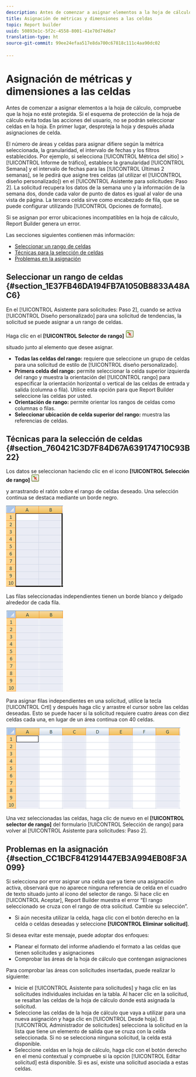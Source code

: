 ```yaml
---
description: Antes de comenzar a asignar elementos a la hoja de cálculo, compruebe que la hoja no esté protegida. Si el esquema de protección de la hoja de cálculo evita todas las acciones del usuario, no se podrán seleccionar celdas en la hoja. En primer lugar, desproteja la hoja y después añada asignaciones de celda.
title: Asignación de métricas y dimensiones a las celdas
topic: Report builder
uuid: 50893e1c-5f2c-4558-8001-41e70d74d6e7
translation-type: ht
source-git-commit: 99ee24efaa517e8da700c67818c111c4aa90dc02

---
```



# Asignación de métricas y dimensiones a las celdas

Antes de comenzar a asignar elementos a la hoja de cálculo, compruebe que la hoja no esté protegida. Si el esquema de protección de la hoja de cálculo evita todas las acciones del usuario, no se podrán seleccionar celdas en la hoja. En primer lugar, desproteja la hoja y después añada asignaciones de celda.

El número de áreas y celdas para asignar difiere según la métrica seleccionada, la granularidad, el intervalo de fechas y los filtros establecidos. Por ejemplo, si selecciona [!UICONTROL Métrica del sitio] > [!UICONTROL Informe de tráfico], establece la granularidad [!UICONTROL Semana] y el intervalo de fechas para las [!UICONTROL Últimas 2 semanas], se le pedirá que asigne tres celdas (al utilizar el [!UICONTROL diseño personalizado]) en el [!UICONTROL Asistente para solicitudes: Paso 2]. La solicitud recupera los datos de la semana uno y la información de la semana dos, donde cada valor de punto de datos es igual al valor de una vista de página. La tercera celda sirve como encabezado de fila, que se puede configurar utilizando [!UICONTROL Opciones de formato].

Si se asignan por error ubicaciones incompatibles en la hoja de cálculo, Report Builder genera un error.

Las secciones siguientes contienen más información:

* [Seleccionar un rango de celdas ](/help/analyze/report-builder/layout/map-metrics-and-dimensions-to-cells.md#section_1E37FB46DA194FB7A1050B8833A48AC6)
* [Técnicas para la selección de celdas ](/help/analyze/report-builder/layout/map-metrics-and-dimensions-to-cells.md#section_760421C3D7F84D67A639174710C93B22)
* [Problemas en la asignación ](/help/analyze/report-builder/layout/map-metrics-and-dimensions-to-cells.md#section_CC1BCF841291447EB3A994EB08F3A099)

## Seleccionar un rango de celdas {#section_1E37FB46DA194FB7A1050B8833A48AC6}

En el [!UICONTROL Asistente para solicitudes: Paso 2], cuando se activa [!UICONTROL Diseño personalizado] para una solicitud de tendencias, la solicitud se puede asignar a un rango de celdas.

Haga clic en el **[!UICONTROL Selector de rango]** ![select_cell_icon.png](assets/select_cell_icon.png)

situado junto al elemento que desee asignar.

* **Todas las celdas del rango:** requiere que seleccione un grupo de celdas para una solicitud de estilo de [!UICONTROL diseño personalizado].
* **Primera celda del rango:** permite seleccionar la celda superior izquierda del rango y muestra la orientación del [!UICONTROL rango] para especificar la orientación horizontal o vertical de las celdas de entrada y salida (columna o fila). Utilice esta opción para que Report Builder seleccione las celdas por usted.
* **Orientación de rango:** permite orientar los rangos de celdas como columnas o filas.
* **Seleccionar ubicación de celda superior del rango:** muestra las referencias de celdas.

## Técnicas para la selección de celdas {#section_760421C3D7F84D67A639174710C93B22}

Los datos se seleccionan haciendo clic en el icono **[!UICONTROL Selección de rango]** ![select_cell_icon.png](assets/select_cell_icon.png)

y arrastrando el ratón sobre el rango de celdas deseado. Una selección continua se destaca mediante un borde negro.

![](assets/twenty_cells.gif)

Las filas seleccionadas independientes tienen un borde blanco y delgado alrededor de cada fila.

![](assets/twoXten_cells_highlighted.gif)

Para asignar filas independientes en una solicitud, utilice la tecla [!UICONTROL Crtl] y después haga clic y arrastre el cursor sobre las celdas deseadas. Esto se puede hacer si la solicitud requiere cuatro áreas con diez celdas cada una, en lugar de un área continua con 40 celdas.

![](assets/map4.png)

Una vez seleccionadas las celdas, haga clic de nuevo en el **[!UICONTROL selector de rango]** del formulario [!UICONTROL Selección de rango] para volver al [!UICONTROL Asistente para solicitudes: Paso 2].

## Problemas en la asignación {#section_CC1BCF841291447EB3A994EB08F3A099}

Si selecciona por error asignar una celda que ya tiene una asignación activa, observará que no aparece ninguna referencia de celda en el cuadro de texto situado junto al icono del selector de rango. Si hace clic en [!UICONTROL Aceptar], Report Builder muestra el error “El rango seleccionado se cruza con el rango de otra solicitud. Cambie su selección”.

* Si aún necesita utilizar la celda, haga clic con el botón derecho en la celda o celdas deseadas y seleccione **[!UICONTROL Eliminar solicitud]**.

Si desea evitar este mensaje, puede adoptar dos enfoques:

* Planear el formato del informe añadiendo el formato a las celdas que tienen solicitudes y asignaciones
* Comprobar las áreas de la hoja de cálculo que contengan asignaciones

Para comprobar las áreas con solicitudes insertadas, puede realizar lo siguiente:

* Inicie el [!UICONTROL Asistente para solicitudes] y haga clic en las solicitudes individuales incluidas en la tabla. Al hacer clic en la solicitud, se resaltan las celdas de la hoja de cálculo donde está asignada la solicitud.
* Seleccione las celdas de la hoja de cálculo que vaya a utilizar para una nueva asignación y haga clic en [!UICONTROL Desde hoja]. El [!UICONTROL Administrador de solicitudes] selecciona la solicitud en la lista que tiene un elemento de salida que se cruza con la celda seleccionada. Si no se selecciona ninguna solicitud, la celda está disponible.
* Seleccione celdas en la hoja de cálculo, haga clic con el botón derecho en el menú contextual y compruebe si la opción [!UICONTROL Editar solicitud] está disponible. Si es así, existe una solicitud asociada a estas celdas.
